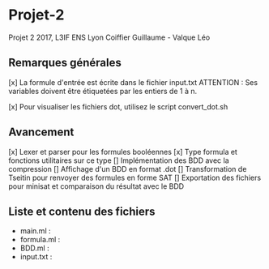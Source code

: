 # Projet-2
Projet 2 2017, L3IF ENS Lyon
Coiffier Guillaume - Valque Léo

## Remarques générales

[x] La formule d'entrée est écrite dans le fichier input.txt
    ATTENTION : Ses variables doivent être étiquetées par les entiers de 1 à n.

[x] Pour visualiser les fichiers dot, utilisez le script convert_dot.sh

## Avancement

  [x] Lexer et parser pour les formules booléennes
  [x] Type formula et fonctions utilitaires sur ce type
  [] Implémentation des BDD avec la compression
  [] Affichage d'un BDD en format .dot
  [] Transformation de Tseitin pour renvoyer des formules en forme SAT
  [] Exportation des fichiers pour minisat et comparaison du résultat avec le BDD

## Liste et contenu des fichiers

- main.ml :
- formula.ml :
- BDD.ml :
- input.txt :
